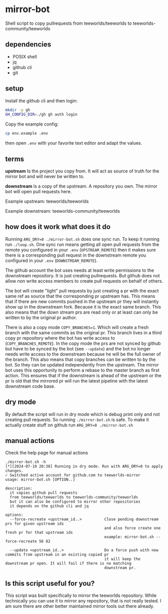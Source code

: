 # mirror-bot

Shell script to copy pullrequests from teeworlds/teeworlds to teeworlds-community/teeworlds

## dependencies

- POSIX shell
- jq
- github cli
- git

## setup

Install the github cli and then login:

```bash
mkdir -p gh
GH_CONFIG_DIR=./gh gh auth login
```

Copy the example config:

```bash
cp env.example .env
```
then open `.env` with your favorite text editor and adapt the values.

## terms

**upstream** Is the project you copy from. It will act as source of truth for the mirror bot and will never be written to.

**downstream** Is a copy of the upstream. A repository you own. The mirror bot will open pull requests here.

Example upstream: teeworlds/teeworlds

Example downstream: teeworlds-community/teeworlds

## how does it work what does it do

Running `ARG_DRY=0 ./mirror-bot.sh` does one sync run. To keep it running run `./loop.sh`.
One sync run means getting all open pull requests from the remote you configured in your `.env` (`UPSTREAM_REMOTE`)
then it makes sure there is a corresponding pull request in the downstream remote you configured in your `.env` (`DOWNSTREAM_REMOTE`).

The github account the bot uses needs at least write permissions to the downstream repository. It is just creating pullrequests.
But github does not allow non write access members to create pull requests on behalf of others.

The bot will create "light" pull requests by just creating a pr with the exact same ref as source that the corresponding pr upstream has.
This means that if there are new commits pushed in the upstream pr they will instantly show up in the downstream fork. Because it is the exact same branch.
This also means that the down stream prs are read only or at least can only be written to by the original pr author.

There is also a copy mode `COPY_BRANCHES=1`. Which will create a fresh branch with the same commits as the original pr.
This branch lives in a third copy pr repository where the bot has write access to (`COPY_BRANCHES_REMOTE`).
In the copy mode the prs are not synced by github but have to be synced by the bot (see `--update`) and the bot no longer needs write access to the downstream
because he will be the full owner of the branch. This also means that copy branches can be written to by the bot. So they can be updated independently from the upstream.
The mirror bot uses this opportunity to perform a rebase to the master branch as first action. This ensures that if the downstream is ahead of the upstream or the pr is old
that the mirrored pr will run the latest pipeline with the latest downstream code base.

## dry mode

By default the script will run in dry mode which is debug print only and not creating pull requests.
So running `./mirror-bot.sh` is safe. To make it actually create stuff on github run `ARG_DRY=0 ./mirror-bot.sh`

## manual actions

Check the help page for manual actions

```
./mirror-bot.sh -h
[*][2024-07-19 20:38] Running in dry mode. Run with ARG_DRY=0 to apply changes.
✓ Switched active account for github.com to teeworlds-mirror
usage: mirror-bot.sh [OPTION..]

description:
  it copies github pull requests
  from teeworlds/teeworlds to teeworlds-community/teeworlds
  but it can also be configured to mirror other repositories
  it depends on the github cli and jq

options:
  --force-recreate <upstream_id..>          Close pending downstream prs for given upstream ids
                                            and also force create one fresh pr for that upstream ids
                                            example: mirror-bot.sh --force-recreate 56 82

  --update <upstream_id..>                  Do a force push with new commits from upstream in an existing copied pr
                                            it will keep the downstream pr open. It will fail if there is no matching
                                            downstream pr.
```

## Is this script useful for you?

This script was built specifically to mirror the teeworlds repository.
While technically you can use it to mirror any repository, that is not really tested.
I am sure there are other better maintained mirror tools out there already.

